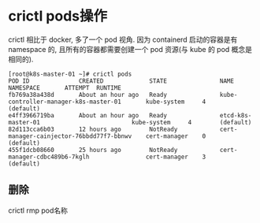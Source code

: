 # crictl pods操作

crictl 相比于 docker, 多了一个 pod 视角. 因为 containerd 启动的容器是有 namespace 的, 且所有的容器都需要创建一个 pod 资源(与 kube 的 pod 概念是相同的).

```
[root@k8s-master-01 ~]# crictl pods
POD ID              CREATED             STATE               NAME                                        NAMESPACE       ATTEMPT  RUNTIME
fb769a38a438d       About an hour ago   Ready               kube-controller-manager-k8s-master-01       kube-system     4        (default)
e4ff3966719ba       About an hour ago   Ready               etcd-k8s-master-01                          kube-system     4        (default)
82d113cca6b03       12 hours ago        NotReady            cert-manager-cainjector-76bbdd77f7-bbnwv    cert-manager    0        (default)
455f1dcb08660       25 hours ago        NotReady            cert-manager-cdbc489b6-7kglh                cert-manager    3        (default)
```

## 删除

crictl rmp pod名称
